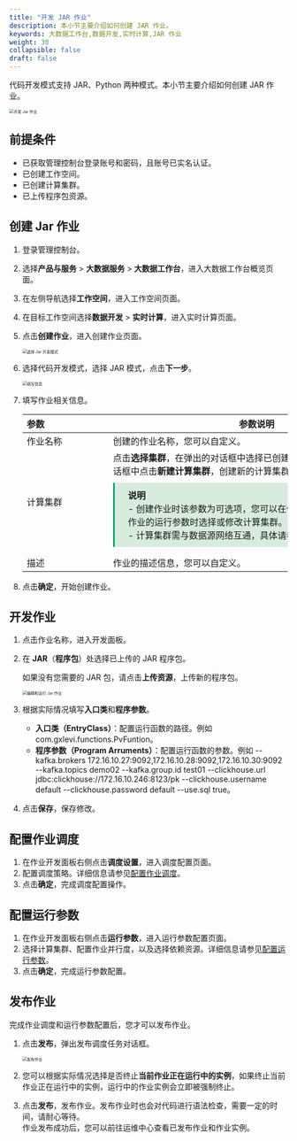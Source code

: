 ```yaml
---
title: "开发 JAR 作业"
description: 本小节主要介绍如何创建 JAR 作业。 
keywords: 大数据工作台,数据开发,实时计算,JAR 作业
weight: 30
collapsible: false
draft: false
---
```


代码开发模式支持 JAR、Python 两种模式。本小节主要介绍如何创建 JAR 作业。

<img src="/bigdata/dataomnis/_images/process_job_jar.png" alt="开发 Jar 作业" style="zoom:50%;" />

## 前提条件

- 已获取管理控制台登录账号和密码，且账号已实名认证。
- 已创建工作空间。
- 已创建计算集群。
- 已上传程序包资源。

## 创建 Jar 作业

1. 登录管理控制台。
2. 选择**产品与服务** > **大数据服务** > **大数据工作台**，进入大数据工作台概览页面。
3. 在左侧导航选择**工作空间**，进入工作空间页面。
4. 在目标工作空间选择**数据开发** > **实时计算**，进入实时计算页面。
5. 点击**创建作业**，进入创建作业页面。
   
   <img src="/bigdata/dataomnis/_images/choose_model_jar.png" alt="选择 Jar 开发模式" style="zoom:50%;" />

6. 选择代码开发模式，选择 JAR 模式，点击**下一步**。

   <img src="/bigdata/dataomnis/_images/job_basic.png" alt="填写信息" style="zoom:50%;" />

7. 填写作业相关信息。

   | <span style="display:inline-block;width:140px">参数</span>  | <span style="display:inline-block;width:520px">参数说明</span>  |
   | :------------- | ------------------------------------------------------------ |
   | 作业名称 |  创建的作业名称，您可以自定义。              |
   | 计算集群    |  点击**选择集群**，在弹出的对话框中选择已创建好的计算集群；也可以在对话框中点击**新建计算集群**，创建新的计算集群。 <span style="display: block; background-color: #D8ECDE; padding: 10px 24px; margin: 10px 0; border-left: 3px solid #00a971;"><b>说明</b><br>- 创建作业时该参数为可选项，您可以在作业创建成功后，在配置作业的运行参数时选择或修改计算集群。<br>- 计算集群需与数据源网络互通，具体请参见[网络连通方案](/bigdata/dataomnis/manual/connect/)。</span> |
   | 描述    |  作业的描述信息，您可以自定义。 |
 
8. 点击**确定**，开始创建作业。

## 开发作业

1. 点击作业名称，进入开发面板。
2. 在 **JAR**（**程序包**）处选择已上传的 JAR 程序包。     
   
   如果没有您需要的 JAR 包，请点击**上传资源**，上传新的程序包。

   <img src="/bigdata/dataomnis/_images/job_content_jar.png" alt="编辑和运行 Jar 作业" style="zoom:50%;" />

3. 根据实际情况填写**入口类**和**程序参数**。

   - **入口类（EntryClass）**：配置运行函数的路径。例如 com.gxlevi.functions.PvFuntion。
   - **程序参数（Program Arruments）**：配置运行函数的参数。例如 --kafka.brokers 172.16.10.27:9092,172.16.10.28:9092,172.16.10.30:9092 --kafka.topics demo02 --kafka.group.id test01 --clickhouse.url jdbc:clickhouse://172.16.10.246:8123/pk --clickhouse.username default --clickhouse.password default --use.sql true。

4. 点击**保存**，保存修改。

## 配置作业调度

1. 在作业开发面板右侧点击**调度设置**，进入调度配置页面。
2. 配置调度策略。详细信息请参见[配置作业调度](../scheduling)。   
3. 点击**确定**，完成调度配置操作。

## 配置运行参数

1. 在作业开发面板右侧点击**运行参数**，进入运行参数配置页面。 
2. 选择计算集群、配置作业并行度，以及选择依赖资源。详细信息请参见[配置运行参数](../enviroment)。   
3. 点击**确定**，完成运行参数配置。

## 发布作业

完成作业调度和运行参数配置后，您才可以发布作业。

1. 点击**发布**，弹出发布调度任务对话框。

   <img src="/bigdata/dataomnis/_images/publish_job.png" alt="发布作业" style="zoom:50%;" />

2. 您可以根据实际情况选择是否终止**当前作业正在运行中的实例**，如果终止当前作业正在运行中的实例，运行中的作业实例会立即被强制终止。
3. 点击**发布**，发布作业。发布作业时也会对代码进行语法检查，需要一定的时间，请耐心等待。   
   作业发布成功后，您可以前往运维中心查看已发布作业和作业实例。


